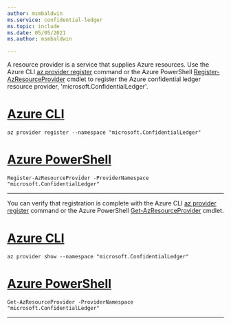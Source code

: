 ```yaml
---
author: msmbaldwin
ms.service: confidential-ledger
ms.topic: include
ms.date: 05/05/2021
ms.author: msmbaldwin

---
```


A resource provider is a service that supplies Azure resources. Use the Azure CLI [az provider register](/cli/azure/provider#az-provider-register) command or the Azure PowerShell [Register-AzResourceProvider](/powershell/module/az.resources/register-azresourceprovider) cmdlet to register the Azure confidential ledger resource provider, 'microsoft.ConfidentialLedger'.

# [Azure CLI](#tab/azure-cli)
```azurecli
az provider register --namespace "microsoft.ConfidentialLedger"
```
# [Azure PowerShell](#tab/azurepowershell)

```azurepowershell
Register-AzResourceProvider -ProviderNamespace "microsoft.ConfidentialLedger"
```
---

You can verify that registration is complete with the Azure CLI [az provider register](/cli/azure/provider#az-provider-show) command or the Azure PowerShell [Get-AzResourceProvider](/powershell/module/az.resources/get-azresourceprovider) cmdlet.

# [Azure CLI](#tab/azure-cli)
```azurecli
az provider show --namespace "microsoft.ConfidentialLedger"
```
# [Azure PowerShell](#tab/azurepowershell)

```azurepowershell
Get-AzResourceProvider -ProviderNamespace "microsoft.ConfidentialLedger"
```
---
